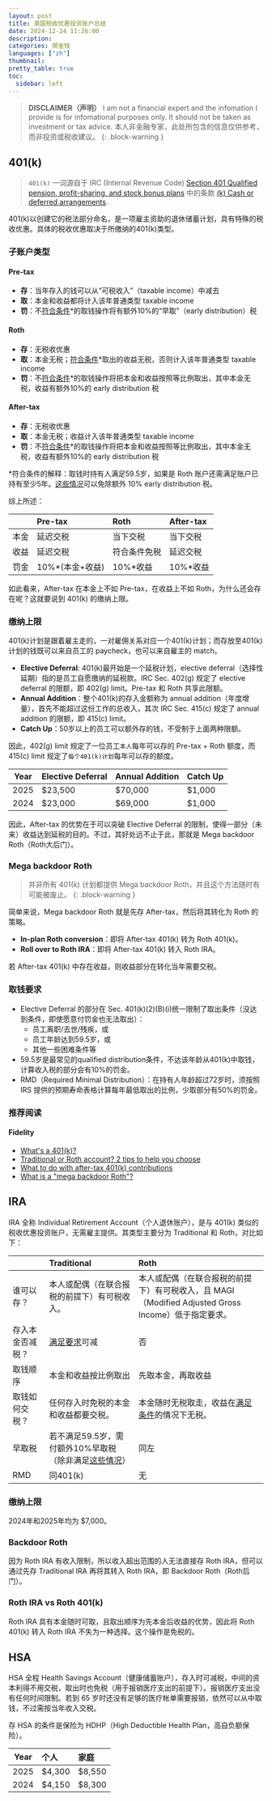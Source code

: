 ```yaml
---
layout: post
title: 美国税收优惠投资账户总结
date: 2024-12-24 11:26:00
description: 
categories: 掷金钱
languages: ["zh"]
thumbnail:
pretty_table: true
toc:
  sidebar: left
---
```


> **DISCLAIMER（声明）**
> I am not a financial expert and the infomation I provide is for infomational purposes only. It should not be taken as investment or tax advice.
> 本人非金融专家，此处所包含的信息仅供参考，而非投资或税收建议。
{: .block-warning }

## 401(k)

> `401(k)` 一词源自于 IRC (Internal Revenue Code) [Section 401 Qualified pension, profit-sharing, and stock bonus plans](https://uscode.house.gov/view.xhtml?hl=false&edition=prelim&req=granuleid%3AUSC-prelim-title26-section401&num=0&saved=%7CZ3JhbnVsZWlkOlVTQy1wcmVsaW0tdGl0bGUyNi1zZWN0aW9uNDAx%7C%7C%7C0%7Cfalse%7Cprelim) 中的条款 [(k) Cash or deferred arrangements](https://bradfordtaxinstitute.com/Endnotes/IRC_Section_401k.pdf).

401(k)以创建它的税法部分命名，是一项雇主资助的退休储蓄计划，具有特殊的税收优惠。具体的税收优惠取决于所缴纳的401(k)类型。

### 子账户类型
#### Pre-tax
- **存**：当年存入的钱可以从“可税收入”（taxable income）中减去
- **取**：本金和收益都将计入该年普通类型 taxable income
- **罚**：不<u>符合条件</u>*的取钱操作将有额外10%的“早取”（early distribution）税


#### Roth
- **存**：无税收优惠
- **取**：本金无税；<u>符合条件</u>*取出的收益无税，否则计入该年普通类型 taxable income
- **罚**：不<u>符合条件</u>*的取钱操作将把本金和收益按照等比例取出，其中本金无税，收益有额外10%的 early distribution 税

#### After-tax
- **存**：无税收优惠
- **取**：本金无税；收益计入该年普通类型 taxable income
- **罚**：不<u>符合条件</u>*的取钱操作将把本金和收益按照等比例取出，其中本金无税，收益有额外10%的 early distribution 税

*符合条件的解释：取钱时持有人满足59.5岁，如果是 Roth 账户还需满足账户已持有至少5年。[这些情况](https://www.irs.gov/retirement-plans/plan-participant-employee/retirement-topics-exceptions-to-tax-on-early-distributions)可以免除额外 10% early distribution 税。

综上所述：

|| Pre-tax | Roth | After-tax |
|-----------| :----------- | :------------- | :------------ |
|本金| 延迟交税   |    当下交税    |       当下交税 |
|收益| 延迟交税   |    符合条件免税    |       延迟交税 |
|罚金| 10%*(本金+收益)    |    10%*收益    |       10%*收益 |

<p></p>

如此看来，After-tax 在本金上不如 Pre-tax，在收益上不如 Roth，为什么还会存在呢？这就要说到 401(k) 的缴纳上限。

### 缴纳上限
401(k)计划是跟着雇主走的，一对雇佣关系对应一个401(k)计划；而存放至401(k)计划的钱既可以来自员工的 paycheck，也可以来自雇主的 match。
- **Elective Deferral**: 401(k)最开始是一个延税计划，elective deferral（选择性延期）指的是员工自愿缴纳的延税款。IRC Sec. 402(g) 规定了 elective deferral 的限额，即 402(g) limit。Pre-tax 和 Roth 共享此限额。
- **Annual Addition**：整个401(k)的存入金额称为 annual addition（年度增量），首先不能超过这份工作的总收入，其次 IRC Sec. 415(c) 规定了 annual addition 的限额，即 415(c) limit。
- **Catch Up**：50岁以上的员工可以额外存的钱，不受制于上面两种限额。

因此，402(g) limit 规定了一位员工`本人`每年可以存的 Pre-tax + Roth 额度，而 415(c) limit 规定了`每个401(k)计划`每年可以存的额度。

|Year| Elective Deferral | Annual Addition | Catch Up |
|-----------| :----------- | :------------- | :------------ |
|2025| $23,500   |    $70,000    |       $1,000  |
|2024| $23,000   |    $69,000    |       $1,000  |

<p></p>

因此，After-tax 的优势在于可以突破 Elective Deferral 的限制，使得一部分（未来）收益达到延税的目的。不过，其好处远不止于此，那就是 Mega backdoor Roth（Roth大后门）。

### Mega backdoor Roth
> 并非所有 401(k) 计划都提供 Mega backdoor Roth，并且这个方法随时有可能被废止。
{: .block-warning }

简单来说，Mega backdoor Roth 就是先存 After-tax，然后将其转化为 Roth 的策略。
- **In-plan Roth conversion**：即将 After-tax 401(k) 转为 Roth 401(k)。
- **Roll over to Roth IRA**：即将 After-tax 401(k) 转入 Roth IRA。

若 After-tax 401(k) 中存在收益，则收益部分在转化当年需要交税。

### 取钱要求
- Elective Deferral 的部分在 Sec. 401(k)(2)(B)(i)统一限制了取出条件（没达到条件，即使愿意付罚金也无法取出）：
  - 员工离职/去世/残疾，或
  - 员工年龄达到59.5岁，或
  - 其他一些困难条件等
- 59.5岁是最常见的qualified distribution条件，不达该年龄从401(k)中取钱，计算收入税的部分会有10%的罚金。
- RMD（Required Minimal Distribution）：在持有人年龄超过72岁时，须按照 IRS 提供的预期寿命表格计算每年最低取出的比例，少取部分有50%的罚金。

### 推荐阅读
#### Fidelity
- [What's a 401(k)?](https://www.fidelity.com/learning-center/smart-money/what-is-a-401k)
- [Traditional or Roth account? 2 tips to help you choose ](https://www.fidelity.com/viewpoints/retirement/spender-or-saver)
- [What to do with after-tax 401(k) contributions](https://www.fidelity.com/viewpoints/retirement/401k-contributions)
- [What is a "mega backdoor Roth"?](https://www.fidelity.com/learning-center/personal-finance/mega-backdoor-roth)

## IRA
IRA 全称 Individual Retirement Account（个人退休账户），是与 401(k) 类似的税收优惠投资账户，无需雇主提供。其类型主要分为 Traditional 和 Roth，对比如下：

|| Traditional| Roth |
|-----------| :----------- | :------------- |
|谁可以存？| 本人或配偶（在联合报税的前提下）有可税收入。| 本人或配偶（在联合报税的前提下）有可税收入，且 MAGI（Modified Adjusted Gross Income）低于指定要求。|
|存入本金否减税？| [满足要求](https://www.irs.gov/retirement-plans/ira-deduction-limits)可减   |    否    |
|取钱顺序|本金和收益按比例取出|先取本金，再取收益|
|取钱如何交税？|任何存入时免税的本金和收益都要交税。|本金随时无税取走，收益在[满足条件](https://www.irs.gov/publications/p590b#en_US_2023_publink100089543)的情况下无税。|
|早取税|若不满足59.5岁，需付额外10%早取税（除非满足[这些情况](https://www.irs.gov/retirement-plans/plan-participant-employee/retirement-topics-exceptions-to-tax-on-early-distributions)）|同左|
|RMD|同401(k)|无|

<p></p>

### 缴纳上限

2024年和2025年均为 $7,000。

### Backdoor Roth
因为 Roth IRA 有收入限制，所以收入超出范围的人无法直接存 Roth IRA，但可以通过先存 Traditional IRA 再将其转入 Roth IRA，即 Backdoor Roth（Roth后门）。

### Roth IRA vs Roth 401(k)
Roth IRA 具有本金随时可取，且取出顺序为先本金后收益的优势，因此将 Roth 401(k) 转入 Roth IRA 不失为一种选择。这个操作是免税的。

## HSA
HSA 全程 Health Savings Account（健康储蓄账户），存入时可减税，中间的资本利得不用交税，取出时也免税（用于报销医疗支出的前提下）。报销医疗支出没有任何时间限制。若到 65 岁时还没有足够的医疗帐单需要报销，依然可以从中取钱，不过需按当年收入交税。

存 HSA 的条件是保险为 HDHP（High Deductible Health Plan，高自负额保险）。

|Year| 个人 | 家庭 |
|-----------| :----------- | :------------- |
|2025| $4,300  |    $8,550    | 
|2024| $4,150   |    $8,300    | 

<p></p>